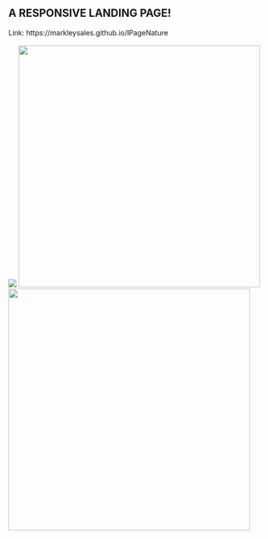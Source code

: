 <h2>A RESPONSIVE LANDING PAGE!</h2>
<div>Link: https://markleysales.github.io/lPageNature<br><br></div>
<div float="left">
  <img src="https://user-images.githubusercontent.com/95272518/150493700-273c913f-bbc0-47d3-b22d-a148a46ba8b7.png">
  <img width="480" src="https://user-images.githubusercontent.com/95272518/150493719-effd0ead-0b1a-44ca-90f2-6a6c8c6c15ce.png">
  <img width="480" src="https://user-images.githubusercontent.com/95272518/150493736-1e124126-f3ac-4c35-b2ab-f8fc98e93ade.png">
</div>
